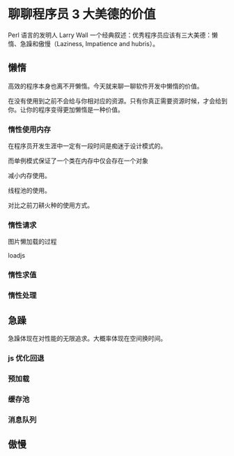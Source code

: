 # 聊聊程序员 3 大美德的价值

Perl 语言的发明人 Larry Wall 一个经典叙述：优秀程序员应该有三大美德：懒惰、急躁和傲慢（Laziness, Impatience and hubris）。

## 懒惰

高效的程序本身也离不开懒惰。今天就来聊一聊软件开发中懒惰的价值。

在没有使用到之前不会给与你相对应的资源。只有你真正需要资源时候，才会给到你。让你的程序变得更加懒惰是一种价值。

### 惰性使用内存

在程序员开发生涯中一定有一段时间是痴迷于设计模式的。

而单例模式保证了一个类在内存中仅会存在一个对象

减小内存使用。

线程池的使用。

对比之前刀耕火种的使用方式。

### 惰性请求

图片懒加载的过程

loadjs

### 惰性求值

### 惰性处理

## 急躁

急躁体现在对性能的无限追求。大概率体现在空间换时间。

### js 优化回退

### 预加载

### 缓存池

### 消息队列

## 傲慢



